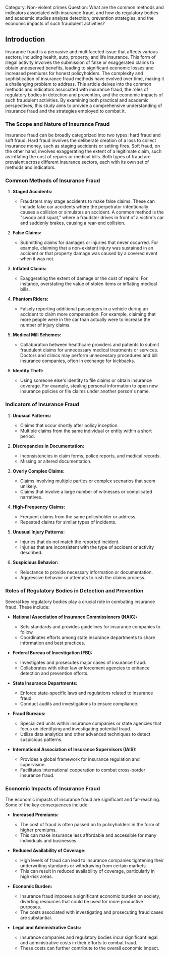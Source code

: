 Category: Non-violent crimes
Question: What are the common methods and indicators associated with insurance fraud, and how do regulatory bodies and academic studies analyze detection, prevention strategies, and the economic impacts of such fraudulent activities?


## Introduction

Insurance fraud is a pervasive and multifaceted issue that affects various sectors, including health, auto, property, and life insurance. This form of illegal activity involves the submission of false or exaggerated claims to obtain undeserved benefits, leading to significant economic losses and increased premiums for honest policyholders. The complexity and sophistication of insurance fraud methods have evolved over time, making it a challenging problem to address. This article delves into the common methods and indicators associated with insurance fraud, the roles of regulatory bodies in detection and prevention, and the economic impacts of such fraudulent activities. By examining both practical and academic perspectives, this study aims to provide a comprehensive understanding of insurance fraud and the strategies employed to combat it.

### The Scope and Nature of Insurance Fraud

Insurance fraud can be broadly categorized into two types: hard fraud and soft fraud. Hard fraud involves the deliberate creation of a loss to collect insurance money, such as staging accidents or setting fires. Soft fraud, on the other hand, involves exaggerating the extent of a legitimate claim, such as inflating the cost of repairs or medical bills. Both types of fraud are prevalent across different insurance sectors, each with its own set of methods and indicators.

### Common Methods of Insurance Fraud

1. **Staged Accidents:**
   - Fraudsters may stage accidents to make false claims. These can include fake car accidents where the perpetrator intentionally causes a collision or simulates an accident. A common method is the "swoop and squat," where a fraudster drives in front of a victim's car and suddenly brakes, causing a rear-end collision.

2. **False Claims:**
   - Submitting claims for damages or injuries that never occurred. For example, claiming that a non-existent injury was sustained in an accident or that property damage was caused by a covered event when it was not.

3. **Inflated Claims:**
   - Exaggerating the extent of damage or the cost of repairs. For instance, overstating the value of stolen items or inflating medical bills.

4. **Phantom Riders:**
   - Falsely reporting additional passengers in a vehicle during an accident to claim more compensation. For example, claiming that more people were in the car than actually were to increase the number of injury claims.

5. **Medical Mill Schemes:**
   - Collaboration between healthcare providers and patients to submit fraudulent claims for unnecessary medical treatments or services. Doctors and clinics may perform unnecessary procedures and bill insurance companies, often in exchange for kickbacks.

6. **Identity Theft:**
   - Using someone else's identity to file claims or obtain insurance coverage. For example, stealing personal information to open new insurance policies or file claims under another person's name.

### Indicators of Insurance Fraud

1. **Unusual Patterns:**
   - Claims that occur shortly after policy inception.
   - Multiple claims from the same individual or entity within a short period.

2. **Discrepancies in Documentation:**
   - Inconsistencies in claim forms, police reports, and medical records.
   - Missing or altered documentation.

3. **Overly Complex Claims:**
   - Claims involving multiple parties or complex scenarios that seem unlikely.
   - Claims that involve a large number of witnesses or complicated narratives.

4. **High-Frequency Claims:**
   - Frequent claims from the same policyholder or address.
   - Repeated claims for similar types of incidents.

5. **Unusual Injury Patterns:**
   - Injuries that do not match the reported incident.
   - Injuries that are inconsistent with the type of accident or activity described.

6. **Suspicious Behavior:**
   - Reluctance to provide necessary information or documentation.
   - Aggressive behavior or attempts to rush the claims process.

### Roles of Regulatory Bodies in Detection and Prevention

Several key regulatory bodies play a crucial role in combating insurance fraud. These include:

- **National Association of Insurance Commissioners (NAIC):**
  - Sets standards and provides guidelines for insurance companies to follow.
  - Coordinates efforts among state insurance departments to share information and best practices.

- **Federal Bureau of Investigation (FBI):**
  - Investigates and prosecutes major cases of insurance fraud.
  - Collaborates with other law enforcement agencies to enhance detection and prevention efforts.

- **State Insurance Departments:**
  - Enforce state-specific laws and regulations related to insurance fraud.
  - Conduct audits and investigations to ensure compliance.

- **Fraud Bureaus:**
  - Specialized units within insurance companies or state agencies that focus on identifying and investigating potential fraud.
  - Utilize data analytics and other advanced techniques to detect suspicious patterns.

- **International Association of Insurance Supervisors (IAIS):**
  - Provides a global framework for insurance regulation and supervision.
  - Facilitates international cooperation to combat cross-border insurance fraud.

### Economic Impacts of Insurance Fraud

The economic impacts of insurance fraud are significant and far-reaching. Some of the key consequences include:

- **Increased Premiums:**
  - The cost of fraud is often passed on to policyholders in the form of higher premiums.
  - This can make insurance less affordable and accessible for many individuals and businesses.

- **Reduced Availability of Coverage:**
  - High levels of fraud can lead to insurance companies tightening their underwriting standards or withdrawing from certain markets.
  - This can result in reduced availability of coverage, particularly in high-risk areas.

- **Economic Burden:**
  - Insurance fraud imposes a significant economic burden on society, diverting resources that could be used for more productive purposes.
  - The costs associated with investigating and prosecuting fraud cases are substantial.

- **Legal and Administrative Costs:**
  - Insurance companies and regulatory bodies incur significant legal and administrative costs in their efforts to combat fraud.
  - These costs can further contribute to the overall economic impact.

